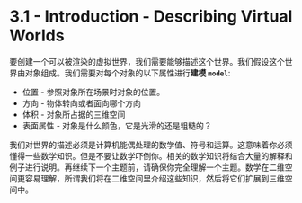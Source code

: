 # 3.1 - Introduction - Describing Virtual Worlds

要创建一个可以被渲染的虚拟世界，我们需要能够描述这个世界。我们假设这个世界由对象组成。我们需要对每个对象的以下属性进行**建模 `model`**:
* 位置 - 参照对象所在场景时对象的位置。
* 方向 - 物体转向或者面向哪个方向
* 体积 - 对象所占据的三维空间
* 表面属性 - 对象是什么颜色，它是光滑的还是粗糙的？

我们对世界的描述必须是计算机能偶处理的数学值、符号和运算。这意味着你必须懂得一些数学知识。但是不要让数学吓倒你。相关的数学知识将结合大量的解释和例子进行说明。再继续下一个主题前，请确保你完全理解一个主题。数学在二维空间更容易理解，所谓我们将在二维空间里介绍这些知识，然后将它们扩展到三维空间中。